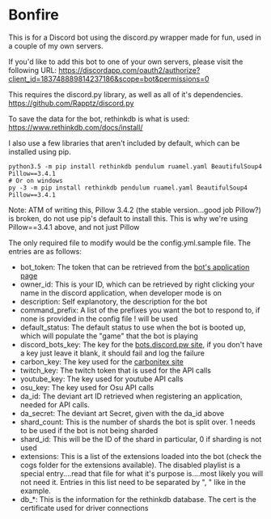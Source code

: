 # Bonfire

This is for a Discord bot using the discord.py wrapper made for fun, used in a couple of my own servers.

If you'd like to add this bot to one of your own servers, please visit the following URL:
https://discordapp.com/oauth2/authorize?client_id=183748889814237186&scope=bot&permissions=0

This requires the discord.py library, as well as all of it's dependencies.
https://github.com/Rapptz/discord.py

To save the data for the bot, rethinkdb is what is used:
https://www.rethinkdb.com/docs/install/

I also use a few libraries that aren't included by default, which can be installed using pip.
```
python3.5 -m pip install rethinkdb pendulum ruamel.yaml BeautifulSoup4 Pillow==3.4.1
# Or on windows
py -3 -m pip install rethinkdb pendulum ruamel.yaml BeautifulSoup4 Pillow==3.4.1
```

Note: ATM of writing this, Pillow 3.4.2 (the stable version...good job Pillow?) is broken, do not use pip's default to install this. This is why we're using Pillow==3.4.1 above, and not just Pillow

The only required file to modify would be the config.yml.sample file. The entries are as follows:

- bot_token: The token that can be retrieved from the [bot's application page](https://discordapp.com/developers/applications/me)
- owner_id: This is your ID, which can be retrieved by right clicking your name in the discord application, when developer mode is on
- description: Self explanotory, the description for the bot
- command_prefix: A list of the prefixes you want the bot to respond to, if none is provided in the config file ! will be used
- default_status: The default status to use when the bot is booted up, which will populate the "game" that the bot is playing
- discord_bots_key: The key for the [bots.discord.pw site](https://bots.discord.pw/#g=1), if you don't have a key just leave it blank, it should fail and log the failure
- carbon_key: The key used for the [carbonitex site](https://www.carbonitex.net/discord/bots)
- twitch_key: The twitch token that is used for the API calls
- youtube_key: The key used for youtube API calls
- osu_key: The key used for Osu API calls
- da_id: The deviant art ID retrieved when registering an application, needed for API calls.
- da_secret: The deviant art Secret, given with the da_id above
- shard_count: This is the number of shards the bot is split over. 1 needs to be used if the bot is not being sharded
- shard_id: This will be the ID of the shard in particular, 0 if sharding is not used
- extensions: This is a list of the extensions loaded into the bot (check the cogs folder for the extensions available). The disabled playlist is a special entry....read that file for what it's purpose is....most likely you will not need it. Entries in this list need to be separated by ", " like in the example.
- db_*: This is the information for the rethinkdb database. The cert is the certificate used for driver connections

